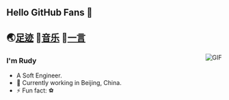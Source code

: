 ## Hello GitHub Fans 👋
🌏[足迹](https://trails.rudymemo.com/)  🎵[音乐](https://music.rudymemo.com/)  📖[一言](https://music.rudymemo.com/) 
---
<img align="right" alt="GIF" src="https://raw.githubusercontent.com/JoeyBling/JoeyBling/master/pic/pusheencode.gif" />

### I'm Rudy

- A Soft Engineer.
- 🌱 Currently working in Beijing, China.
- ⚡ Fun fact: ⚽
